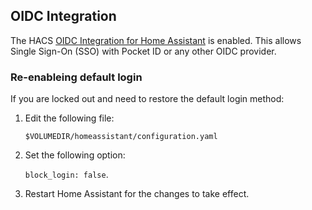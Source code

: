 ## OIDC Integration

The HACS [OIDC Integration for Home Assistant](https://github.com/christiaangoossens/hass-oidc-auth) is enabled. This allows Single Sign-On (SSO) with Pocket ID or any other OIDC provider.

### Re-enableing default login

If you are locked out and need to restore the default login method:

1. Edit the following file:

    `$VOLUMEDIR/homeassistant/configuration.yaml`

2. Set the following option:

    `block_login: false`. 

3. Restart Home Assistant for the changes to take effect.
